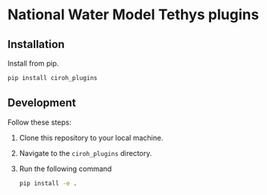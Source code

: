 # National Water Model Tethys plugins

## Installation

Install from pip.

```bash
pip install ciroh_plugins
```

## Development

Follow these steps:

1. Clone this repository to your local machine.
2. Navigate to the `ciroh_plugins` directory.
3. Run the following command

   ```bash
   pip install -e .
   ```
